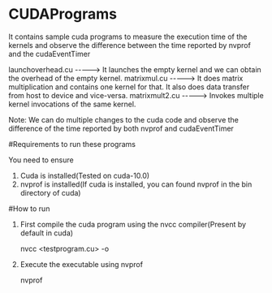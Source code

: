 # CUDAPrograms
It contains sample cuda programs to measure the execution time of the kernels and observe the difference between the time reported by nvprof and the cudaEventTimer

launchoverhead.cu  -----> It launches the empty kernel and we can obtain the overhead of the empty kernel.
matrixmul.cu -----> It does matrix multiplication and contains one kernel for that. It also does data transfer from host to device and vice-versa.
matrixmult2.cu -----> Invokes multiple kernel invocations of the same kernel.

Note: We can do multiple changes to the cuda code and observe the difference of the time reported by both nvprof and cudaEventTimer


#Requirements to run these programs

You need to ensure
1. Cuda is installed(Tested on cuda-10.0)
2. nvprof is installed(If cuda is installed, you can found nvprof in the bin directory of cuda)


#How to run

1. First compile the cuda program using the nvcc compiler(Present by default in cuda)

   nvcc <testprogram.cu> -o <executable>
  
2. Execute the executable using nvprof
   
   nvprof <executable>
  

